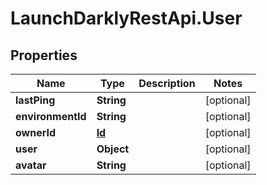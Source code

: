 # LaunchDarklyRestApi.User

## Properties
Name | Type | Description | Notes
------------ | ------------- | ------------- | -------------
**lastPing** | **String** |  | [optional] 
**environmentId** | **String** |  | [optional] 
**ownerId** | [**Id**](Id.md) |  | [optional] 
**user** | **Object** |  | [optional] 
**avatar** | **String** |  | [optional] 


